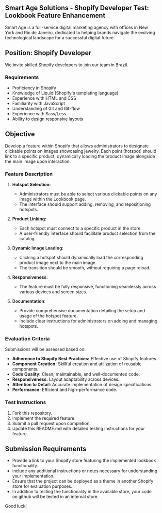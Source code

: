 ## Smart Age Solutions - Shopify Developer Test: Lookbook Feature Enhancement

Smart Age is a full-service digital marketing agency with offices in New York and Rio de Janeiro, dedicated to helping brands navigate the evolving technological landscape for a successful digital future.

## Position: Shopify Developer

We invite skilled Shopify developers to join our team in Brazil.

### Requirements

- Proficiency in Shopify
- Knowledge of Liquid (Shopify's templating language)
- Experience with HTML and CSS
- Familiarity with JavaScript
- Understanding of Git and Git-flow
- Experience with Sass/Less
- Ability to design responsive layouts

## Objective
Develop a feature within Shopify that allows administrators to designate clickable points on images showcasing jewelry. Each point (hotspot) should link to a specific product, dynamically loading the product image alongside the main image upon interaction.

### Feature Description

1. **Hotspot Selection:**
   - Administrators must be able to select various clickable points on any image within the Lookbook page.
   - The interface should support adding, removing, and repositioning hotspots.

2. **Product Linking:**
   - Each hotspot must connect to a specific product in the store.
   - A user-friendly interface should facilitate product selection from the catalog.

3. **Dynamic Image Loading:**
   - Clicking a hotspot should dynamically load the corresponding product image next to the main image.
   - The transition should be smooth, without requiring a page reload.

4. **Responsiveness:**
   - The feature must be fully responsive, functioning seamlessly across various devices and screen sizes.

5. **Documentation:**
   - Provide comprehensive documentation detailing the setup and usage of the hotspot feature.
   - Include clear instructions for administrators on adding and managing hotspots.

### Evaluation Criteria

Submissions will be assessed based on:

- **Adherence to Shopify Best Practices:** Effective use of Shopify features.
- **Component Creation:** Skillful creation and utilization of reusable components.
- **Code Quality:** Clean, maintainable, and well-documented code.
- **Responsiveness:** Layout adaptability across devices.
- **Attention to Detail:** Accurate implementation of design specifications.
- **Performance:** Efficient and high-performance code.

### Test Instructions

1. Fork this repository.
2. Implement the required feature.
3. Submit a pull request upon completion.
4. Update this README.md with detailed testing instructions for your feature.

## Submission Requirements

- Provide a link to your Shopify store featuring the implemented lookbook functionality.
- Include any additional instructions or notes necessary for understanding your implementation.
- Ensure that the project can be deployed as a theme in another Shopify store for evaluation purposes.
- In addition to testing the functionality in the available store, your code on github will be tested in an internal store.

Good luck!